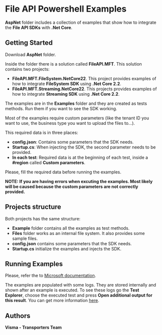 # File API Powershell Examples

**AspNet** folder includes a collection of examples that show how to integrate the **File API SDKs** with **.Net Core**.

## Getting Started 

Download **AspNet** folder.

Inside the folder there is a solution called **FileAPI.MFT**. This solution contains two projects:
  - **FileAPI.MFT.FileSystem.NetCore22**. This project provides examples of how to integrate **FileSystem SDK** using **.Net Core 2.2**.
  - **FileAPI.MFT.Streaming.NetCore22**. This projects provides examples of how to integrate **Streaming SDK** using **.Net Core 2.2**.

The examples are in the **Examples** folder and they are created as tests methods. Run them if you want to see the SDK working.

Most of the examples require custom parameters (like the tenant ID you want to use, the business type you want to upload the files to...).

This required data is in three places:
  - **config.json**: Contains some parameters that the SDK needs.
  - **Startup.cs**: When injecting the SDK, the second parameter needs to be provided.
  - **In each test**: Required data is at the beginning of each test, inside a **#region** called **Custom parameters**.

Please, fill the required data before running the examples.

**NOTE: If you are having errors when excuting the examples. Most likely will be caused because the custom parameters are not correctly provided.**

## Projects structure

Both projects has the same structure:
  - **Example** folder contains all the examples as test methods.
  - **Files** folder works as an internal file system. It also provides some sample files.
  - **config.json** contains some parameters that the SDK needs.
  - **Startup.cs** initialize the examples and injects the SDK.

## Running Examples

Please, refer the to [Microsoft documentation](https://docs.microsoft.com/en-us/visualstudio/test/run-unit-tests-with-test-explorer?view=vs-2019).

The examples are populated with some logs. They are stored internally and shown after an example is executed. To see these logs go the **Test Explorer**, choose the executed test and press **Open additional output for this result**. You can get more information [here](https://xunit.net/docs/capturing-output).

## Authors

**Visma - Transporters Team**

